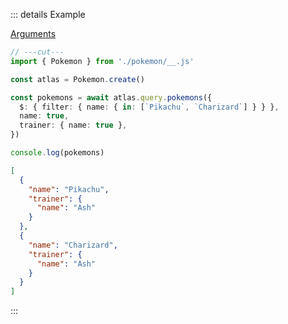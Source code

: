 ::: details Example

<div class="ExampleSnippet">
<a href="../../examples/generated/arguments">Arguments</a>

<!-- dprint-ignore-start -->
```ts twoslash
// ---cut---
import { Pokemon } from './pokemon/__.js'

const atlas = Pokemon.create()

const pokemons = await atlas.query.pokemons({
  $: { filter: { name: { in: [`Pikachu`, `Charizard`] } } },
  name: true,
  trainer: { name: true },
})

console.log(pokemons)
```
<!-- dprint-ignore-end -->

<!-- dprint-ignore-start -->
```json
[
  {
    "name": "Pikachu",
    "trainer": {
      "name": "Ash"
    }
  },
  {
    "name": "Charizard",
    "trainer": {
      "name": "Ash"
    }
  }
]
```
<!-- dprint-ignore-end -->

</div>
:::
